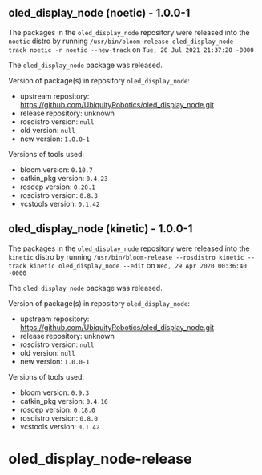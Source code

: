 ## oled_display_node (noetic) - 1.0.0-1

The packages in the `oled_display_node` repository were released into the `noetic` distro by running `/usr/bin/bloom-release oled_display_node --track noetic -r noetic --new-track` on `Tue, 20 Jul 2021 21:37:20 -0000`

The `oled_display_node` package was released.

Version of package(s) in repository `oled_display_node`:

- upstream repository: https://github.com/UbiquityRobotics/oled_display_node.git
- release repository: unknown
- rosdistro version: `null`
- old version: `null`
- new version: `1.0.0-1`

Versions of tools used:

- bloom version: `0.10.7`
- catkin_pkg version: `0.4.23`
- rosdep version: `0.20.1`
- rosdistro version: `0.8.3`
- vcstools version: `0.1.42`


## oled_display_node (kinetic) - 1.0.0-1

The packages in the `oled_display_node` repository were released into the `kinetic` distro by running `/usr/bin/bloom-release --rosdistro kinetic --track kinetic oled_display_node --edit` on `Wed, 29 Apr 2020 00:36:40 -0000`

The `oled_display_node` package was released.

Version of package(s) in repository `oled_display_node`:

- upstream repository: https://github.com/UbiquityRobotics/oled_display_node.git
- release repository: unknown
- rosdistro version: `null`
- old version: `null`
- new version: `1.0.0-1`

Versions of tools used:

- bloom version: `0.9.3`
- catkin_pkg version: `0.4.16`
- rosdep version: `0.18.0`
- rosdistro version: `0.8.0`
- vcstools version: `0.1.42`


# oled_display_node-release